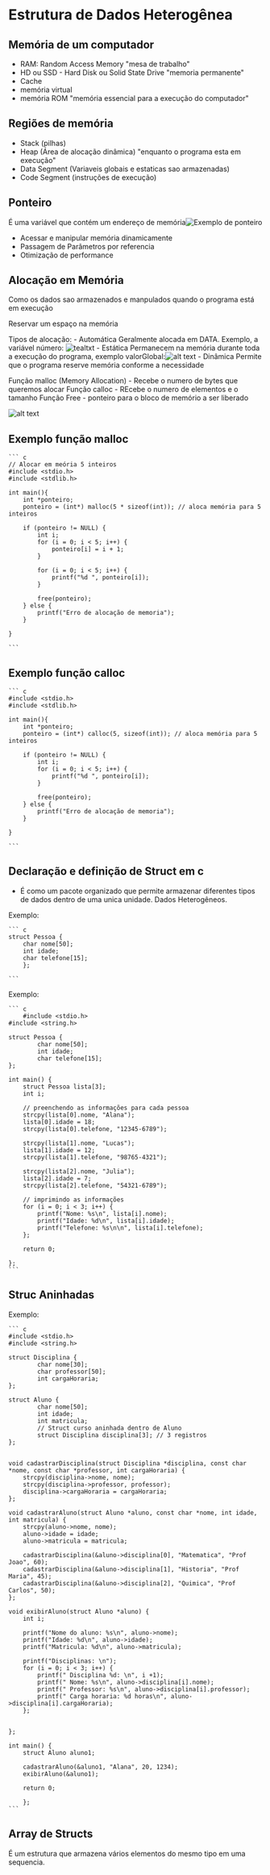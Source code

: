# Estrutura de Dados Heterogênea

## Memória de um computador

- RAM: Random Access Memory
    "mesa de trabalho"
- HD ou SSD - Hard Disk ou Solid State Drive
    "memoria permanente"
- Cache
- memória virtual
- memória ROM
    "memória essencial para a execução do computador"

## Regiões de memória

- Stack (pilhas)
- Heap (Área de alocação dinâmica)
    "enquanto o programa esta em execução"
- Data Segment (Variaveis globais e estaticas sao armazenadas)
- Code Segment (instruções de execução)

## Ponteiro

É uma variável que contém um endereço de memória![Exemplo de ponteiro](image.png)

- Acessar e manipular memória dinamicamente
- Passagem de Parâmetros por referencia
- Otimização de performance

## Alocação em Memória

Como os dados sao armazenados e manpulados quando o programa está em execução

Reservar um espaço na memória

Tipos de alocação:
    - Automática
        Geralmente alocada em DATA. Exemplo, a variável número: ![ tealtxt](image-1.png)
    - Estática
        Permanecem na memória durante toda a execução do programa, exemplo valorGlobal:![alt text](image-2.png)
    - Dinâmica
        Permite que o programa reserve memória conforme a necessidade

Função malloc (Memory Allocation)
    - Recebe o numero de bytes que queremos alocar
Função calloc
    - REcebe  o numero de elementos e o tamanho
Função Free
    - ponteiro para o bloco de memório a ser liberado

![alt text](image-4.png)

## Exemplo função malloc

    ``` c
    // Alocar em meória 5 inteiros
    #include <stdio.h>
    #include <stdlib.h>

    int main(){
        int *ponteiro;
        ponteiro = (int*) malloc(5 * sizeof(int)); // aloca memória para 5 inteiros

        if (ponteiro != NULL) {
            int i;
            for (i = 0; i < 5; i++) {
                ponteiro[i] = i + 1;
            }

            for (i = 0; i < 5; i++) {
                printf("%d ", ponteiro[i]);
            }

            free(ponteiro);
        } else {
            printf("Erro de alocação de memoria");
        }
        
    }

    ```

## Exemplo função calloc

    ``` c
    #include <stdio.h>
    #include <stdlib.h>

    int main(){
        int *ponteiro;
        ponteiro = (int*) calloc(5, sizeof(int)); // aloca memória para 5 inteiros

        if (ponteiro != NULL) {
            int i;
            for (i = 0; i < 5; i++) {
                printf("%d ", ponteiro[i]);
            }

            free(ponteiro);
        } else {
            printf("Erro de alocação de memoria");
        }
        
    }

    ```

## Declaração e definição de Struct em c

- É como um pacote organizado que permite armazenar diferentes tipos de dados dentro de uma unica unidade. Dados Heterogêneos.

Exemplo:

    ``` c
    struct Pessoa {
        char nome[50];
        int idade;
        char telefone[15];
        };

    ```

Exemplo:

    ``` c
        #include <stdio.h>
    #include <string.h>

    struct Pessoa {
            char nome[50];
            int idade;
            char telefone[15];
    };

    int main() {
        struct Pessoa lista[3];
        int i;

        // preenchendo as informações para cada pessoa
        strcpy(lista[0].nome, "Alana");
        lista[0].idade = 18;
        strcpy(lista[0].telefone, "12345-6789");
        
        strcpy(lista[1].nome, "Lucas");
        lista[1].idade = 12;
        strcpy(lista[1].telefone, "98765-4321");
        
        strcpy(lista[2].nome, "Julia");
        lista[2].idade = 7;
        strcpy(lista[2].telefone, "54321-6789");
        
        // imprimindo as informações
        for (i = 0; i < 3; i++) {
            printf("Nome: %s\n", lista[i].nome);
            printf("Idade: %d\n", lista[i].idade);
            printf("Telefone: %s\n\n", lista[i].telefone);
        };

        return 0;
        
    };
    ```

## Struc Aninhadas

Exemplo:

    ``` c
    #include <stdio.h>
    #include <string.h>

    struct Disciplina {
            char nome[30];
            char professor[50];
            int cargaHoraria;
    };

    struct Aluno {
            char nome[50];
            int idade;
            int matricula;
            // Struct curso aninhada dentro de Aluno
            struct Disciplina disciplina[3]; // 3 registros
    };


    void cadastrarDisciplina(struct Disciplina *disciplina, const char *nome, const char *professor, int cargaHoraria) {
        strcpy(disciplina->nome, nome);
        strcpy(disciplina->professor, professor);
        disciplina->cargaHoraria = cargaHoraria;
    };

    void cadastrarAluno(struct Aluno *aluno, const char *nome, int idade, int matricula) {
        strcpy(aluno->nome, nome);
        aluno->idade = idade;
        aluno->matricula = matricula;

        cadastrarDisciplina(&aluno->disciplina[0], "Matematica", "Prof Joao", 60);
        cadastrarDisciplina(&aluno->disciplina[1], "Historia", "Prof Maria", 45);
        cadastrarDisciplina(&aluno->disciplina[2], "Quimica", "Prof Carlos", 50);
    };

    void exibirAluno(struct Aluno *aluno) {
        int i;

        printf("Nome do aluno: %s\n", aluno->nome);
        printf("Idade: %d\n", aluno->idade);
        printf("Matricula: %d\n", aluno->matricula);

        printf("Disciplinas: \n");
        for (i = 0; i < 3; i++) {
            printf(" Disciplina %d: \n", i +1);
            printf(" Nome: %s\n", aluno->disciplina[i].nome);
            printf(" Professor: %s\n", aluno->disciplina[i].professor);
            printf(" Carga horaria: %d horas\n", aluno->disciplina[i].cargaHoraria);
        };

        
    };

    int main() {
        struct Aluno aluno1;

        cadastrarAluno(&aluno1, "Alana", 20, 1234);
        exibirAluno(&aluno1);

        return 0;
        
        };
    ```

## Array de Structs

É um estrutura que armazena vários elementos do mesmo tipo em uma sequencia.
